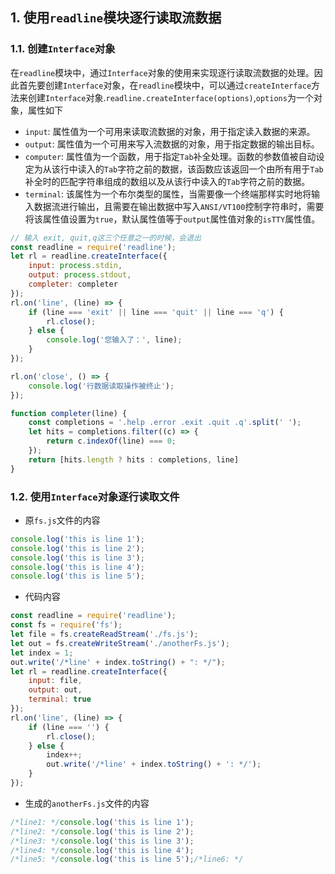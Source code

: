 ## 1. 使用`readline`模块逐行读取流数据

### 1.1. 创建`Interface`对象
在`readline`模块中，通过`Interface`对象的使用来实现逐行读取流数据的处理。因此首先要创建`Interface`对象，在`readline`模块中，可以通过`createInterface`方法来创建`Interface`对象.`readline.createInterface(options)`,`options`为一个对象，属性如下
+ `input`: 属性值为一个可用来读取流数据的对象，用于指定读入数据的来源。
+ `output`: 属性值为一个可用来写入流数据的对象，用于指定数据的输出目标。
+ `computer`: 属性值为一个函数，用于指定`Tab`补全处理。函数的参数值被自动设定为从该行中读入的`Tab`字符之前的数据，该函数应该返回一个由所有用于`Tab`补全时的匹配字符串组成的数组以及从该行中读入的`Tab`字符之前的数据。
+ `terminal`: 该属性为一个布尔类型的属性，当需要像一个终端那样实时地将输入数据流进行输出，且需要在输出数据中写入`ANSI/VT100`控制字符串时，需要将该属性值设置为`true`，默认属性值等于`output`属性值对象的`isTTY`属性值。
```javascript
// 输入 exit, quit,q这三个任意之一的时候，会退出
const readline = require('readline');
let rl = readline.createInterface({
	input: process.stdin,
	output: process.stdout,
	completer: completer
});
rl.on('line', (line) => {
	if (line === 'exit' || line === 'quit' || line === 'q') {
		rl.close();
	} else {
		console.log('您输入了：', line);
	}
});

rl.on('close', () => {
	console.log('行数据读取操作被终止');
});

function completer(line) {
	const completions = '.help .error .exit .quit .q'.split(' ');
	let hits = completions.filter((c) => {
		return c.indexOf(line) === 0;
	});
	return [hits.length ? hits : completions, line]
}
```

### 1.2. 使用`Interface`对象逐行读取文件
+ 原`fs.js`文件的内容
```javascript
console.log('this is line 1');
console.log('this is line 2');
console.log('this is line 3');
console.log('this is line 4');
console.log('this is line 5');
```
+ 代码内容
```javascript
const readline = require('readline');
const fs = require('fs');
let file = fs.createReadStream('./fs.js');
let out = fs.createWriteStream('./anotherFs.js');
let index = 1;
out.write('/*line' + index.toString() + ": */");
let rl = readline.createInterface({
	input: file,
	output: out,
	terminal: true
});
rl.on('line', (line) => {
	if (line === '') {
		rl.close();
	} else {
		index++;
		out.write('/*line' + index.toString() + ': */');
	}
});
```
+ 生成的`anotherFs.js`文件的内容
```javascript
/*line1: */console.log('this is line 1');
/*line2: */console.log('this is line 2');
/*line3: */console.log('this is line 3');
/*line4: */console.log('this is line 4');
/*line5: */console.log('this is line 5');/*line6: */
```